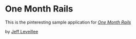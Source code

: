 # One Month Rails

This is the pinteresting sample application for 
[*One Month Rails*](http://onemonthrails.com)

by [Jeff Leveillee](http://kollajene.com)
